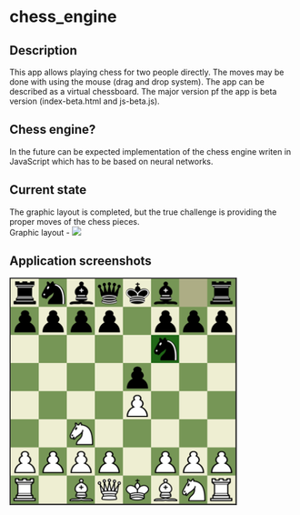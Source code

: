# chess_engine

## Description
This app allows playing chess for two people directly. The moves may be done with using the mouse (drag and drop system). The app can be described as a virtual chessboard.
The major version pf the app is beta version (index-beta.html and js-beta.js).

## Chess engine?
In the future can be expected implementation of the chess engine writen in JavaScript which has to be based on neural networks.

## Current state
The graphic layout is completed, but the true challenge is providing the proper moves of the chess pieces. <br />
Graphic layout - <img src="https://github.com/ukasz1/useful_files/blob/main/done.svg"></img>

## Application screenshots
<div>
  <img src="/Screenshots/szachownica_2.PNG" width="400px"></img>
</div>
